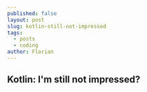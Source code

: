 ```yaml
---
published: false
layout: post
slug: kotlin-still-not-impressed
tags:
  - posts
  - coding
author: Florian
---
```

## Kotlin: I'm still not impressed?



